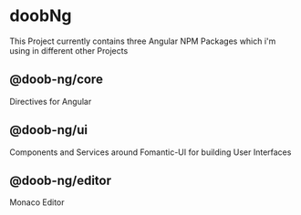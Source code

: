 # doobNg

This Project currently contains three Angular NPM Packages which i'm using in different other Projects

## @doob-ng/core
Directives for Angular

## @doob-ng/ui
Components and Services around Fomantic-UI for building User Interfaces

## @doob-ng/editor
Monaco Editor
